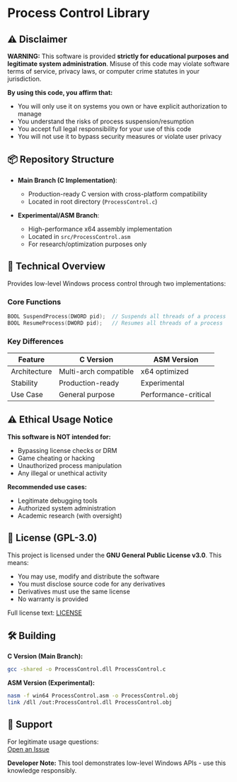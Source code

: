 # Process Control Library

## ⚠️ Disclaimer

**WARNING:** This software is provided **strictly for educational purposes and legitimate system administration**. Misuse of this code may violate software terms of service, privacy laws, or computer crime statutes in your jurisdiction.

**By using this code, you affirm that:**
- You will only use it on systems you own or have explicit authorization to manage
- You understand the risks of process suspension/resumption
- You accept full legal responsibility for your use of this code
- You will not use it to bypass security measures or violate user privacy

## 📦 Repository Structure

- **Main Branch (C Implementation)**:
  - Production-ready C version with cross-platform compatibility
  - Located in root directory (`ProcessControl.c`)

- **Experimental/ASM Branch**:
  - High-performance x64 assembly implementation
  - Located in `src/ProcessControl.asm`
  - For research/optimization purposes only

## 📖 Technical Overview

Provides low-level Windows process control through two implementations:

### Core Functions
```c
BOOL SuspendProcess(DWORD pid);  // Suspends all threads of a process
BOOL ResumeProcess(DWORD pid);   // Resumes all threads of a process
```

### Key Differences
| Feature          | C Version               | ASM Version               |
|------------------|-------------------------|---------------------------|
| Architecture     | Multi-arch compatible  | x64 optimized            |
| Stability        | Production-ready       | Experimental            |
| Use Case        | General purpose        | Performance-critical    |

## ⚠️ Ethical Usage Notice

**This software is NOT intended for:**
- Bypassing license checks or DRM
- Game cheating or hacking
- Unauthorized process manipulation
- Any illegal or unethical activity

**Recommended use cases:**
- Legitimate debugging tools
- Authorized system administration
- Academic research (with oversight)

## 📜 License (GPL-3.0)

This project is licensed under the **GNU General Public License v3.0**. This means:
- You may use, modify and distribute the software
- You must disclose source code for any derivatives
- Derivatives must use the same license
- No warranty is provided

Full license text: [LICENSE](LICENSE)

## 🛠️ Building

**C Version (Main Branch):**
```bash
gcc -shared -o ProcessControl.dll ProcessControl.c
```

**ASM Version (Experimental):**
```bash
nasm -f win64 ProcessControl.asm -o ProcessControl.obj
link /dll /out:ProcessControl.dll ProcessControl.obj
```

## 🙋 Support

For legitimate usage questions:  
[Open an Issue](https://github.com/IInspectable-Informal/ProcessControl/issues)

**Developer Note:** This tool demonstrates low-level Windows APIs - use this knowledge responsibly.
